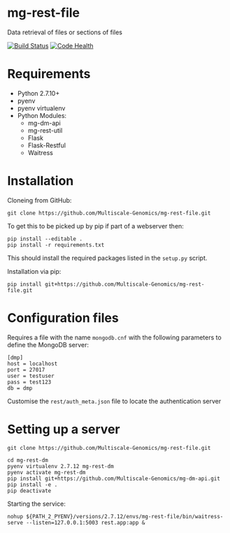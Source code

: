 # mg-rest-file
Data retrieval of files or sections of files

[![Build Status](https://travis-ci.org/Multiscale-Genomics/mg-rest-file.svg?branch=master)](https://travis-ci.org/Multiscale-Genomics/mg-rest-file) [![Code Health](https://landscape.io/github/Multiscale-Genomics/mg-rest-file/master/landscape.svg?style=flat)](https://landscape.io/github/Multiscale-Genomics/mg-rest-file/master)

# Requirements
- Python 2.7.10+
- pyenv
- pyenv virtualenv
- Python Modules:
  - mg-dm-api
  - mg-rest-util
  - Flask
  - Flask-Restful
  - Waitress

# Installation
Cloneing from GitHub:
```
git clone https://github.com/Multiscale-Genomics/mg-rest-file.git
```
To get this to be picked up by pip if part of a webserver then:
```
pip install --editable .
pip install -r requirements.txt
```
This should install the required packages listed in the `setup.py` script.


Installation via pip:
```
pip install git+https://github.com/Multiscale-Genomics/mg-rest-file.git
```

# Configuration files
Requires a file with the name `mongodb.cnf` with the following parameters to define the MongoDB server:
```
[dmp]
host = localhost
port = 27017
user = testuser
pass = test123
db = dmp
```

Customise the `rest/auth_meta.json` file to locate the authentication server

# Setting up a server
```
git clone https://github.com/Multiscale-Genomics/mg-rest-file.git

cd mg-rest-dm
pyenv virtualenv 2.7.12 mg-rest-dm
pyenv activate mg-rest-dm
pip install git+https://github.com/Multiscale-Genomics/mg-dm-api.git
pip install -e .
pip deactivate
```
Starting the service:
```
nohup ${PATH_2_PYENV}/versions/2.7.12/envs/mg-rest-file/bin/waitress-serve --listen=127.0.0.1:5003 rest.app:app &
```
